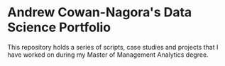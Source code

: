 # Andrew Cowan-Nagora's Data Science Portfolio

This repository holds a series of scripts, case studies and projects that I have worked on during my Master of Management Analytics degree.
